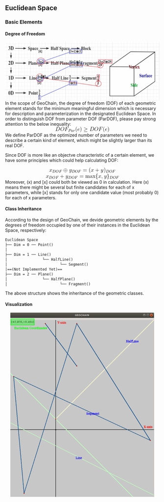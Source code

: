 ## Euclidean Space
### Basic Elements
#### Degree of Freedom
<div align=center>
<img src="https://github.com/ChenZhouUC/GeoChain/blob/master/assets/Elements.png" alt="elements" width="600" height="190" align="center"/>
</div>
In the scope of GeoChain, the degree of freedom (DOF) of each geometric element stands for the minimum meaningful dimension which is necessary for description and parameterization in the designated Euclidean Space. In order to distinguish DOF from parameter DOF (ParDOF), please pay strong attention to the below inequality:
<div align=center>
<img src="https://github.com/ChenZhouUC/GeoChain/blob/master/assets/DOF.gif" alt="DOF" align="center"/>
</div>
We define ParDOF as the optimized number of parameters we need to describe a certain kind of element, which might be slightly larger than its real DOF.

Since DOF is more like an objectve characteristic of a certain element, we have some principles which could help calculating DOF:
<div align=center>
<img src="https://github.com/ChenZhouUC/GeoChain/blob/master/assets/oplus.gif" alt="oplus" align="center"/>
</div>
<div align=center>
<img src="https://github.com/ChenZhouUC/GeoChain/blob/master/assets/plus.gif" alt="plus" align="center"/>
</div>
Moreover, (x) and [x] could both be viewed as 0 in calculation. Here (x) means there might be several but finite candidates for each of x parameters, while [x] stands for only one candidate value (most probably 0) for each of x parameters.

#### Class Inheritance

According to the design of GeoChain, we devide geometric elements by the degrees of freedom occupied by one of their instances in the Euclidean Space, respectively:

```
Euclidean Space
├── Dim = 0 ── Point()
│
├── Dim = 1 ── Line()
│                └── HalfLine()
│                        └── Segment()
│==(Not Implemented Yet)==
├── Dim = 2 ── Plane()
│                └── HalfPlane()
│                        └── Fragment()
```

The above structure shows the inheritance of the geometric classes.

#### Visualization

<div align=center>
<img src="https://github.com/ChenZhouUC/GeoChain/blob/master/assets/ele1D2V.png" alt="ele1D2V" width="470" height="600" align="center"/>
</div>
